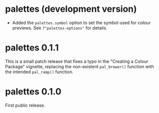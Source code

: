 # palettes (development version)

- Added the `palettes.symbol` option to set the symbol used for colour previews. See `?"palettes-options"` for details.

# palettes 0.1.1

This is a small patch release that fixes a typo in the "Creating a Colour Package" vignette, replacing the non-existent `pal_brewer()` function with the intended `pal_ramp()` function.

# palettes 0.1.0

First public release.
